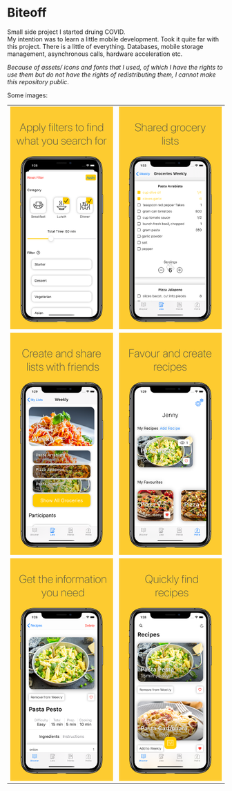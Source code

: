 # Biteoff

Small side project I started druing COVID. \
My intention was to learn a little mobile development. Took it quite far with this project. There is a little of everything. Databases, mobile storage management, asynchronous calls, hardware acceleration etc.

*Because of assets/ icons and fonts that I used, of which I have the rights to use them but do not have the rights of redistributing them, I cannot make this repository public*.

Some images:
 <table style="width:100%">
  <tr>
    <th>
<img src="images/Filter.png" alt="Filter"
    title="Biteoff Filter" width="300" />
    </th>
    <th>
    <img src="images/Ingredients.png" alt="Filter"
    title="Biteoff Ingredients" width="300" />
    </th>
  </tr>
  <tr>
    <td>
    <img src="images/Lists.png" alt="Lists"
    title="Biteoff Lists" width="300" />
    </td>
    <td>
    <img src="images/Profile.png" alt="Profile"
    title="Biteoff Profile" width="300" />
    </td>
  </tr>
  <tr>
    <td>
    <img src="images/Recipe Detail.png" alt="Detail"
    title="Biteoff Detail" width="300" />
    </td>
    <td>
    <img src="images/Start.png" alt="Start"
    title="Biteoff Start" width="300" />
    </td>
  </tr>
</table> 
